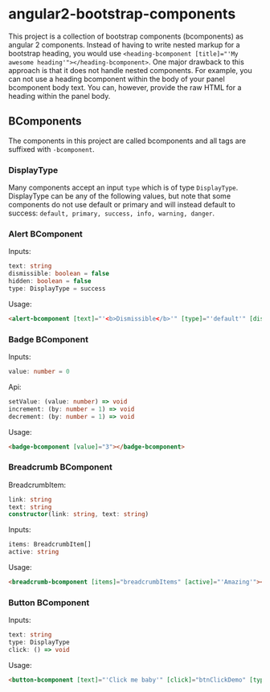 # angular2-bootstrap-components
This project is a collection of bootstrap components (bcomponents) as angular 2 components. Instead of having to write nested markup for a bootstrap heading, you would use `<heading-bcomponent [title]="'My awesome heading'"></heading-bcomponent>`. One major drawback to this approach is that it does not handle nested components. For example, you can not use a heading bcomponent within the body of your panel bcomponent body text. You can, however, provide the raw HTML for a heading within the panel body.

## BComponents
The components in this project are called bcomponents and all tags are suffixed with `-bcomponent`.

### DisplayType
Many components accept an input `type` which is of type `DisplayType`. DisplayType can be any of the following values, but note that some components do not use default or primary and will instead default to success: `default, primary, success, info, warning, danger`.

### Alert BComponent
Inputs:
```typescript
text: string
dismissible: boolean = false
hidden: boolean = false
type: DisplayType = success
```
Usage:
```html
<alert-bcomponent [text]="'<b>Dismissible</b>'" [type]="'default'" [dismissible]="true"></alert-bcomponent>
```

### Badge BComponent
Inputs:
```typescript
value: number = 0
```
Api:
```typescript
setValue: (value: number) => void
increment: (by: number = 1) => void
decrement: (by: number = 1) => void
```
Usage:
```html
<badge-bcomponent [value]="3"></badge-bcomponent>
```

### Breadcrumb BComponent
BreadcrumbItem:
```typescript
link: string
text: string
constructor(link: string, text: string)
```
Inputs:
```typescript
items: BreadcrumbItem[]
active: string
```
Usage:
```html
<breadcrumb-bcomponent [items]="breadcrumbItems" [active]="'Amazing'"></breadcrumb-component>
```

### Button BComponent
Inputs:
```typescript
text: string
type: DisplayType
click: () => void
```
Usage:
```html
<button-bcomponent [text]="'Click me baby'" [click]="btnClickDemo" [type]="'primary'"></button-bcomponent>
```